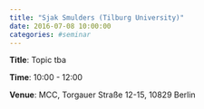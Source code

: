 ```yaml
---
title: "Sjak Smulders (Tilburg University)"
date: 2016-07-08 10:00:00
categories: #seminar
---
```


**Title**: Topic tba

**Time**: 10:00 - 12:00  

**Venue**: MCC, Torgauer Straße 12-15, 10829 Berlin
